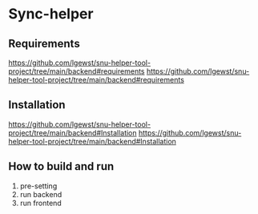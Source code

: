 # Sync-helper

## Requirements
https://github.com/lgewst/snu-helper-tool-project/tree/main/backend#requirements
https://github.com/lgewst/snu-helper-tool-project/tree/main/backend#requirements

## Installation

https://github.com/lgewst/snu-helper-tool-project/tree/main/backend#Installation
https://github.com/lgewst/snu-helper-tool-project/tree/main/backend#Installation

## How to build and run

1. pre-setting
2. run backend
3. run frontend

